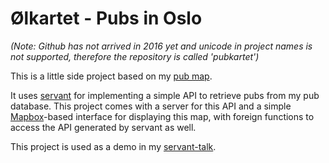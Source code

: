Ølkartet - Pubs in Oslo
=======================

*(Note: Github has not arrived in 2016 yet and unicode in project names is not
supported, therefore the repository is called 'pubkartet')*

This is a little side project based on my [pub map](https://www.google.com/maps/d/u/0/edit?hl=en_US&app=mp&mid=zf6W8e-nJh30.k5vc0Sh3Cl7Q).

It uses [servant](https://haskell-servant.github.io/) for implementing a simple
API to retrieve pubs from my pub database. This project comes with a server for
this API and a simple [Mapbox](https://www.mapbox.com/)-based interface for
displaying this map, with foreign functions to access the API generated by
servant as well.

This project is used as a demo in my [servant-talk](www.meetup.com/Oslo-Haskell/events/227107530/).
